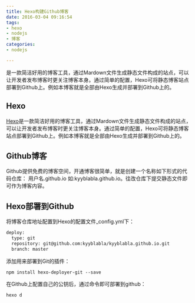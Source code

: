 ```yaml
---
title: Hexo构建Github博客
date: 2016-03-04 09:16:54
tags:
- hexo
- nodejs
- 博客
categories: 
- nodejs

---
```

是一款简洁好用的博客工具，通过Mardown文件生成静态文件构成的站点，可以让开发者发布博客时更关注博客本身。通过简单的配置，Hexo可将静态博客站点部署到Github上。例如本博客就是全部由Hexo生成并部署到Github上的。

<!-- more -->
## Hexo ##
[Hexo](http://hexo.io "heo")是一款简洁好用的博客工具，通过Mardown文件生成静态文件构成的站点，可以让开发者发布博客时更关注博客本身。通过简单的配置，Hexo可将静态博客站点部署到Github上。例如本博客就是全部由Hexo生成并部署到Github上的。

## Github博客 ##
Github提供免费的博客空间，开通博客很简单，就是创建一个名称如下形式的代码仓库：
用户名.github.io
如:kyyblabla.github.io。往改仓库下提交静态文件即可作为博客内容。

## Hexo部署到Github ##
将博客仓库地址配置到Hexo的配置文件_config.yml下：

```xml
deploy:
  type: git
  repository: git@github.com:kyyblabla/kyyblabla.github.io.git
  branch: master
```

添加用来部署到Git的插件：
```
npm install hexo-deployer-git --save
```

在Github上配置自己的公钥后，通过命令即可部署到github：
```
hexo d
```



